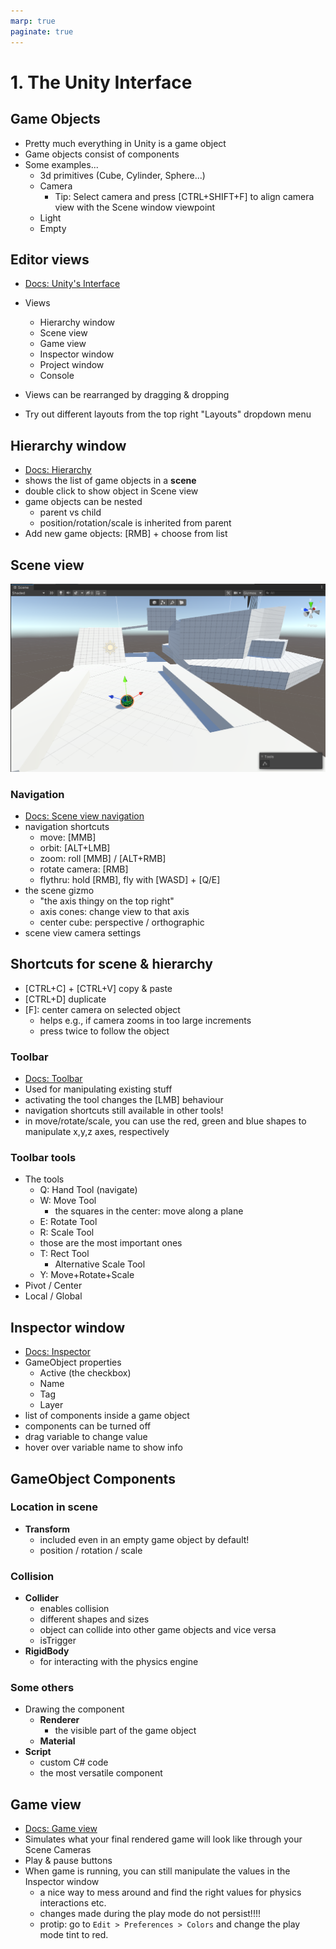 ```yaml
---
marp: true
paginate: true
---
```

<!-- headingDivider: 3 -->
<!-- class: invert -->
# 1. The Unity Interface

## Game Objects

* Pretty much everything in Unity is a game object
* Game objects consist of components
* Some examples...
  * 3d primitives (Cube, Cylinder, Sphere...)
  * Camera
    * Tip: Select camera and press [CTRL+SHIFT+F] to align camera view with the Scene window viewpoint
  * Light
  * Empty
## Editor views

* [Docs: Unity's Interface](https://docs.unity3d.com/Manual/UsingTheEditor.html)
* Views
  * Hierarchy window
  * Scene view
  * Game view
  * Inspector window
  * Project window
  * Console

* Views can be rearranged by dragging & dropping
* Try out different layouts from the top right "Layouts" dropdown menu
## Hierarchy window

* [Docs: Hierarchy](https://docs.unity3d.com/Manual/Hierarchy.html)
* shows the list of game objects in a **scene**
* double click to show object in Scene view
* game objects can be nested
  * parent vs child
  * position/rotation/scale is inherited from parent
* Add new game objects: [RMB] + choose from list
## Scene view
![the scene view](imgs/week1-sceneview.png)

### Navigation
* [Docs: Scene view navigation](https://docs.unity3d.com/Manual/SceneViewNavigation.html)
* navigation shortcuts
  * move: [MMB]
  * orbit: [ALT+LMB]
  * zoom: roll [MMB] / [ALT+RMB]
  * rotate camera: [RMB]
  * flythru: hold [RMB], fly with [WASD] + [Q/E]
* the scene gizmo
  * "the axis thingy on the top right"
  * axis cones: change view to that axis
  * center cube: perspective / orthographic
* scene view camera settings
## Shortcuts for scene & hierarchy
  * [CTRL+C] + [CTRL+V] copy & paste
  * [CTRL+D] duplicate
  * [F]: center camera on selected object
    * helps e.g., if camera zooms in too large increments
    * press twice to follow the object
### Toolbar

* [Docs: Toolbar](https://docs.unity3d.com/Manual/Toolbar.html)
* Used for manipulating existing stuff
* activating the tool changes the [LMB] behaviour
* navigation shortcuts still available in other tools!
* in move/rotate/scale, you can use the red, green and blue shapes to manipulate x,y,z axes, respectively
### Toolbar tools
* The tools
  * Q: Hand Tool (navigate)
  * W: Move Tool
    * the squares in the center: move along a plane
  * E: Rotate Tool
  * R: Scale Tool
  * those are the most important ones
  * T: Rect Tool
    * Alternative Scale Tool
  * Y: Move+Rotate+Scale
* Pivot / Center
* Local / Global
## Inspector window

* [Docs: Inspector](https://docs.unity3d.com/Manual/UsingTheInspector.html)
* GameObject properties
  * Active (the checkbox)
  * Name
  * Tag
  * Layer
* list of components inside a game object
* components can be turned off
* drag variable to change value
* hover over variable name to show info


## GameObject Components


### Location in scene
* **Transform**
  * included even in an empty game object by default!
  * position / rotation / scale
### Collision

* **Collider**
  * enables collision
  * different shapes and sizes
  * object can collide into other game objects and vice versa
  * isTrigger
* **RigidBody**
  * for interacting with the physics engine 
### Some others
* Drawing the component
  * **Renderer**
    * the visible part of the game object
  * **Material**
* **Script**
  * custom C# code
  * the most versatile component

  
## Game view

* [Docs: Game view](https://docs.unity3d.com/Manual/GameView.html)
* Simulates what your final rendered game will look like through your Scene Cameras
* Play & pause buttons
* When game is running, you can still manipulate the values in the Inspector window
  * a nice way to mess around and find the right values for physics interactions etc.
  * changes made during the play mode do not persist!!!!
  * protip: go to `Edit > Preferences > Colors` and change the play mode tint to red.